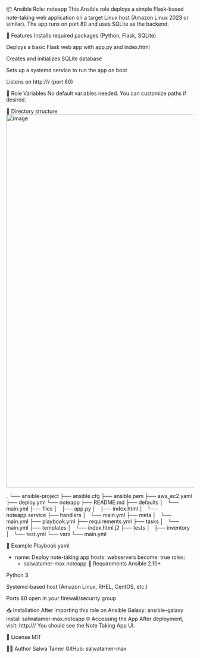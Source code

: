 📦 Ansible Role: noteapp
This Ansible role deploys a simple Flask-based note-taking web application on a target Linux host (Amazon Linux 2023 or similar). The app runs on port 80 and uses SQLite as the backend.

📁 Features
Installs required packages (Python, Flask, SQLite)

Deploys a basic Flask web app with app.py and index.html

Creates and initializes SQLite database

Sets up a systemd service to run the app on boot

Listens on http://<server-ip>/ (port 80)

🚀 Role Variables
No default variables needed. You can customize paths if desired.

📂 Directory structure
<img width="1000" height="1000" alt="image" src="https://github.com/user-attachments/assets/5466ace7-c166-44f6-ba63-465a2749da08" />

.
└── ansible-project
    ├── ansible.cfg
    ├── ansible.pem
    ├── aws_ec2.yaml
    ├── deploy.yml
    └── noteapp
        ├── README.md
        ├── defaults
        │   └── main.yml
        ├── files
        │   ├── app.py
        │   ├── index.html
        │   └── noteapp.service
        ├── handlers
        │   └── main.yml
        ├── meta
        │   └── main.yml
        ├── playbook.yml
        ├── requirements.yml
        ├── tasks
        │   └── main.yml
        ├── templates
        │   └── index.html.j2
        ├── tests
        │   ├── inventory
        │   └── test.yml
        └── vars
            └── main.yml


🧪 Example Playbook
yaml
- name: Deploy note-taking app
  hosts: webservers
  become: true
  roles:
    - salwatamer-max.noteapp
🔧 Requirements
Ansible 2.10+

Python 3

Systemd-based host (Amazon Linux, RHEL, CentOS, etc.)

Ports 80 open in your firewall/security group

📥 Installation
After importing this role on Ansible Galaxy:
ansible-galaxy install salwatamer-max.noteapp
🌐 Accessing the App
After deployment, visit:
http://<your-server-ip>/
You should see the Note Taking App UI.

📝 License
MIT

🙋‍♂️ Author
Salwa Tamer
GitHub: salwatamer-max
